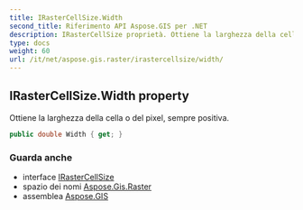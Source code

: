 ```yaml
---
title: IRasterCellSize.Width
second_title: Riferimento API Aspose.GIS per .NET
description: IRasterCellSize proprietà. Ottiene la larghezza della cella o del pixel sempre positiva.
type: docs
weight: 60
url: /it/net/aspose.gis.raster/irastercellsize/width/
---
```

## IRasterCellSize.Width property

Ottiene la larghezza della cella o del pixel, sempre positiva.

```csharp
public double Width { get; }
```

### Guarda anche

* interface [IRasterCellSize](../)
* spazio dei nomi [Aspose.Gis.Raster](../../irastercellsize/)
* assemblea [Aspose.GIS](../../../)


